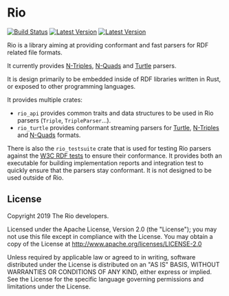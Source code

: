 Rio
===


[![Build Status](https://travis-ci.org/Tpt/rio.svg?branch=master)](https://travis-ci.org/Tpt/rio)
[![Latest Version](https://img.shields.io/crates/v/rio_api.svg)](https://crates.io/crates/rio_api)
[![Latest Version](https://img.shields.io/crates/v/rio_turtle.svg)](https://crates.io/crates/rio_turtle)

Rio is a library aiming at providing conformant and fast parsers for RDF related file formats.

It currently provides [N-Triples](https://www.w3.org/TR/n-triples/), [N-Quads](https://www.w3.org/TR/n-quads/) and [Turtle](https://www.w3.org/TR/turtle/) parsers.

It is design primarily to be embedded inside of RDF libraries written in Rust, or exposed to other programming languages.

It provides multiple crates:
* `rio_api` provides common traits and data structures to be used in Rio parsers (`Triple`, `TripleParser`...).
* `rio_turtle` provides conformant streaming parsers for [Turtle](https://www.w3.org/TR/turtle/), [N-Triples](https://www.w3.org/TR/n-triples/) and [N-Quads](https://www.w3.org/TR/n-quads/) formats.

There is also the `rio_testsuite` crate that is used for testing Rio parsers against the [W3C RDF tests](http://w3c.github.io/rdf-tests/) to ensure their conformance.
It provides both an executable for building implementation reports and integration test to quickly ensure that the parsers stay conformant.
It is not designed to be used outside of Rio.


## License

Copyright 2019 The Rio developers.

Licensed under the Apache License, Version 2.0 (the "License");
you may not use this file except in compliance with the License.
You may obtain a copy of the License at http://www.apache.org/licenses/LICENSE-2.0

Unless required by applicable law or agreed to in writing, software
distributed under the License is distributed on an "AS IS" BASIS,
WITHOUT WARRANTIES OR CONDITIONS OF ANY KIND, either express or implied.
See the License for the specific language governing permissions and
limitations under the License.

